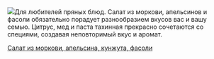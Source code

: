 <!--2025-04-10 21:41:15-->
<div class="yb">
  <div class="rss smaller1 povarenok"><a href="https://www.povarenok.ru/recipes/show/182524/"><img src="https://www.povarenok.ru/data/cache/2025apr/10/58/3171342_22071-640x480.jpg"></a>Для любителей пряных блюд. Салат из моркови, апельсинов и фасоли обязательно порадует разнообразием вкусов вас и вашу семью. Цитрус, мед и паста тахинная прекрасно сочетаются со специями, создавая неповторимый вкус и аромат. <p class="titl"><a href="https://www.povarenok.ru/recipes/show/182524/">Салат из моркови, апельсина, кунжута, фасоли</a></p></div>
</div>

